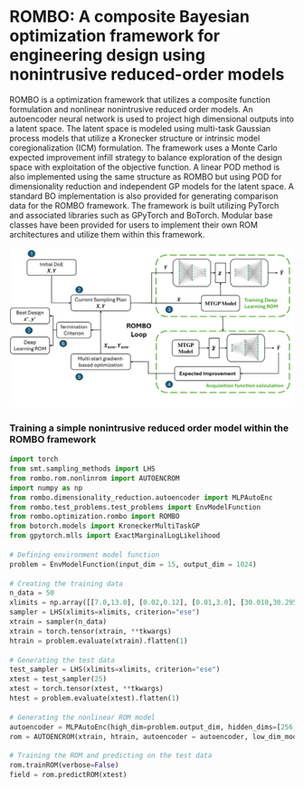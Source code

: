 # ROMBO: A composite Bayesian optimization framework for engineering design using nonintrusive reduced-order models

ROMBO is a optimization framework that utilizes a composite function formulation and nonlinear nonintrusive reduced order models. An autoencoder neural network is used to 
project high dimensional outputs into a latent space. The latent space is modeled using multi-task Gaussian process models that utilize a Kronecker structure or intrinsic model coregionalization (ICM) formulation. The framework uses a Monte Carlo expected improvement infill strategy to balance exploration of the design space with exploitation of the objective function. A linear POD method is also implemented using the same structure as ROMBO but using POD for dimensionality reduction and independent GP models for the latent space. A standard BO implementation is also provided for generating comparison data for the ROMBO framework. The framework is built utilizing PyTorch and associated libraries such as GPyTorch and BoTorch. Modular base classes have been provided for users to implement their own ROM architectures and utilize them within this framework.

<p align="center">
<img src="images/rombo-1.png"/>
</p>

### Training a simple nonintrusive reduced order model within the ROMBO framework

```python
import torch 
from smt.sampling_methods import LHS
from rombo.rom.nonlinrom import AUTOENCROM
import numpy as np
from rombo.dimensionality_reduction.autoencoder import MLPAutoEnc
from rombo.test_problems.test_problems import EnvModelFunction
from rombo.optimization.rombo import ROMBO
from botorch.models import KroneckerMultiTaskGP
from gpytorch.mlls import ExactMarginalLogLikelihood

# Defining environment model function 
problem = EnvModelFunction(input_dim = 15, output_dim = 1024)

# Creating the training data
n_data = 50
xlimits = np.array([[7.0,13.0], [0.02,0.12], [0.01,3.0], [30.010,30.295]])
sampler = LHS(xlimits=xlimits, criterion="ese")
xtrain = sampler(n_data)
xtrain = torch.tensor(xtrain, **tkwargs)
htrain = problem.evaluate(xtrain).flatten(1)

# Generating the test data
test_sampler = LHS(xlimits=xlimits, criterion="ese")
xtest = test_sampler(25)
xtest = torch.tensor(xtest, **tkwargs)
htest = problem.evaluate(xtest).flatten(1)

# Generating the nonlinear ROM model
autoencoder = MLPAutoEnc(high_dim=problem.output_dim, hidden_dims=[256,64], zd = 10, activation = torch.nn.SiLU())
rom = AUTOENCROM(xtrain, htrain, autoencoder = autoencoder, low_dim_model = KroneckerMultiTaskGP, low_dim_likelihood = ExactMarginalLogLikelihood)

# Training the ROM and predicting on the test data
rom.trainROM(verbose=False)
field = rom.predictROM(xtest)
```


